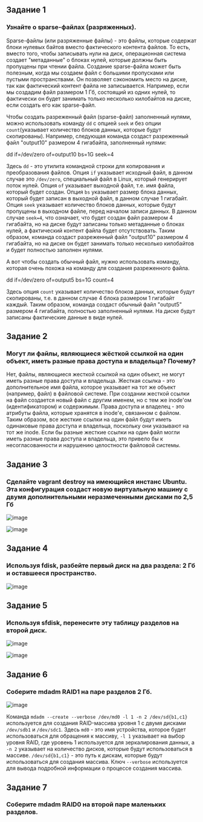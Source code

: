 ## Задание 1
### Узнайте о sparse-файлах (разряженных).
Sparse-файлы (или разряженные файлы) - это файлы, которые содержат блоки нулевых байтов вместо фактического контента файлов. То есть, вместо того, чтобы записывать нули на диск, операционная система создает "метаданные" о блоках нулей, которые должны быть пропущены при чтении файла. Создание sparse-файла может быть полезным, когда мы создаем файл с большими пропусками или пустыми пространствами. Он позволяет сэкономить место на диске, так как фактический контент файла не записывается. Например, если мы создадим файл размером 1 Гб, состоящий из одних нулей, то фактически он будет занимать только несколько килобайтов на диске, если создать его как sparse-файл.

Чтобы создать разреженный файл (sparse-файл) заполненный нулями, можно использовать команду `dd` с опцией `seek` и без опции `count`(указывает количество блоков данных, которые будут скопированы). Например, следующая команда создаст разреженный файл "output10" размером 4 гигабайта, заполненный нулями:

dd if=/dev/zero of=output10 bs=1G seek=4

Здесь `dd` - это утилита командной строки для копирования и преобразования файлов. Опция `if` указывает исходный файл, в данном случае это `/dev/zero`, специальный файл в Linux, который генерирует поток нулей. Опция `of` указывает выходной файл, т.е. имя файла, который будет создан. Опция `bs` указывает размер блока данных, который будет записан в выходной файл, в данном случае 1 гигабайт. Опция `seek` указывает количество блоков данных, которые будут пропущены в выходном файле, перед началом записи данных. В данном случае `seek=4`, что означает, что будет создан файл размером 4 гигабайта, но на диске будут записаны только метаданные о блоках нулей, а фактический контент файла будет отсутствовать. Таким образом, команда создаст разреженный файл "output10" размером 4 гигабайта, но на диске он будет занимать только несколько килобайтов и будет полностью заполнен нулями.

А вот чтобы создать обычный файл, нужно использовать команду, которая очень похожа на команду для создания разреженного файла.

dd if=/dev/zero of=output5 bs=1G count=4

Здесь опция `count` указывает количество блоков данных, которые будут скопированы, т.е. в данном случае 4 блока размером 1 гигабайт каждый. Таким образом, команда создаст обычный файл "output5" размером 4 гигабайта, полностью заполненный нулями. На диске будут записаны фактические данные в виде нулей.
## Задание 2
### Могут ли файлы, являющиеся жёсткой ссылкой на один объект, иметь разные права доступа и владельца? Почему?
Нет, файлы, являющиеся жесткой ссылкой на один объект, не могут иметь разные права доступа и владельца. Жесткая ссылка - это дополнительное имя файла, которое указывает на тот же объект (например, файл) в файловой системе. При создании жесткой ссылки на файл создается новый файл с другим именем, но с тем же inode'ом (идентификатором) и содержимым. Права доступа и владелец - это атрибуты файла, которые хранятся в inode'е, связанном с файлом. Таким образом, все жесткие ссылки на один файл будут иметь одинаковые права доступа и владельца, поскольку они указывают на тот же inode. Если бы разные жесткие ссылки на один файл могли иметь разные права доступа и владельца, это привело бы к несогласованности и нарушению целостности файловой системы.
## Задание 3
### Сделайте vagrant destroy на имеющийся инстанс Ubuntu. Эта конфигурация создаст новую виртуальную машину с двумя дополнительными неразмеченными дисками по 2,5 Гб
![image](https://user-images.githubusercontent.com/126553776/230445154-52ac4f73-49fc-48dd-96a5-de0fc44c0f2a.png)

![image](https://user-images.githubusercontent.com/126553776/230445360-a473eaaa-c7f1-4249-a71c-4de456884f0a.png)
## Задание 4
### Используя fdisk, разбейте первый диск на два раздела: 2 Гб и оставшееся пространство.
![image](https://user-images.githubusercontent.com/126553776/230452011-e3e54447-f18f-4a96-9537-13544bded998.png)
## Задание 5
### Используя sfdisk, перенесите эту таблицу разделов на второй диск.
![image](https://user-images.githubusercontent.com/126553776/230453739-3ff3f280-675e-4e8e-8567-e5cbcbd06feb.png)

![image](https://user-images.githubusercontent.com/126553776/230453868-d8595504-42f3-43e7-ae42-36b49a389843.png)
## Задание 6
### Соберите mdadm RAID1 на паре разделов 2 Гб.
![image](https://user-images.githubusercontent.com/126553776/230457170-9128a99a-b458-4f1b-a0c3-456d109828d1.png)

Команда `mdadm --create --verbose /dev/md0 -l 1 -n 2 /dev/sd{b1,c1}` используется для создания RAID-массива уровня 1 с двумя дисками `/dev/sdb1` и `/dev/sdc1`. Здесь `md0` - это имя устройства, которое будет использоваться для обращения к массиву, `-l 1` указывает на выбор уровня RAID, где уровень 1 используется для зеркалирования данных, а `-n 2` указывает на количество дисков, которые будут использоваться в массиве. `/dev/sd{b1,c1}` - это путь к дискам, которые будут использоваться для создания массива. Ключ `--verbose` используется для вывода подробной информации о процессе создания массива.

## Задание 7
### Соберите mdadm RAID0 на второй паре маленьких разделов.


